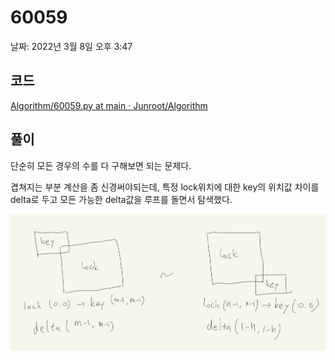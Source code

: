 # 60059

날짜: 2022년 3월 8일 오후 3:47

## 코드

[Algorithm/60059.py at main · Junroot/Algorithm](https://github.com/Junroot/Algorithm/blob/main/programmers/60059.py)

## 풀이

단순히 모든 경우의 수를 다 구해보면 되는 문제다.

겹쳐지는 부분 계산을 좀 신경써야되는데, 특정 lock위치에 대한 key의 위치값 차이를 delta로 두고 모든 가능한 delta값을 루프를 돌면서 탐색했다.

![IMG_64CDC0E08243-1.jpeg](60059%2073fcc77ffe9c4285937cda20261bf2c1/IMG_64CDC0E08243-1.jpeg)